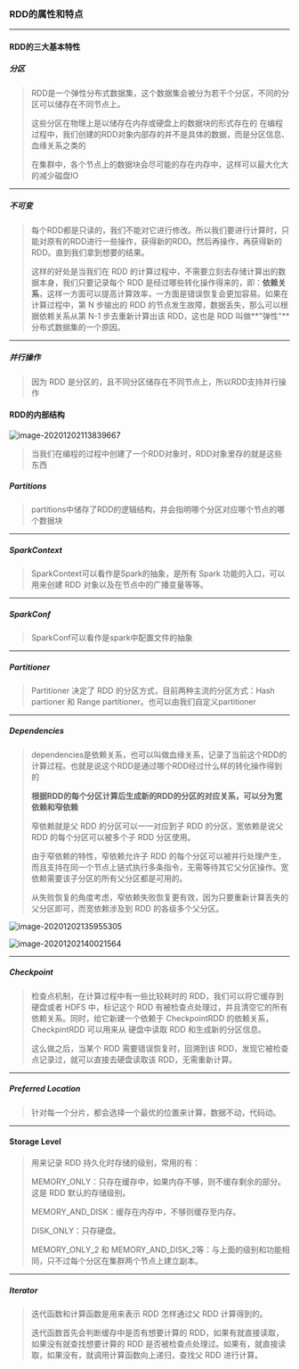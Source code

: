 ### RDD的属性和特点

***

#### RDD的三大基本特性

##### 分区

> RDD是一个弹性分布式数据集，这个数据集会被分为若干个分区，不同的分区可以储存在不同节点上。
>
> 这些分区在物理上是以储存在内存或硬盘上的数据块的形式存在的
> 在编程过程中，我们创建的RDD对象内部存的并不是具体的数据，而是分区信息、血缘关系之类的
>
> 在集群中，各个节点上的数据块会尽可能的存在内存中，这样可以最大化大的减少磁盘IO

***

##### 不可变

> 每个RDD都是只读的，我们不能对它进行修改。所以我们要进行计算时，只能对原有的RDD进行一些操作，获得新的RDD。然后再操作，再获得新的RDD。直到我们拿到想要的结果。
>
> 这样的好处是当我们在 RDD 的计算过程中，不需要立刻去存储计算出的数据本身，我们只要记录每个 RDD 是经过哪些转化操作得来的，即：**依赖关系**，这样一方面可以提高计算效率，一方面是错误恢复会更加容易。如果在计算过程中，第 N 步输出的 RDD 的节点发生故障，数据丢失，那么可以根据依赖关系从第 N-1 步去重新计算出该 RDD，这也是 RDD 叫做**"弹性"**分布式数据集的一个原因。

***

##### 并行操作

> 因为 RDD 是分区的，且不同分区储存在不同节点上，所以RDD支持并行操作



#### RDD的内部结构

![image-20201202113839667](F:\学习笔记\spark\images\RDD的结构.png)

> 当我们在编程的过程中创建了一个RDD对象时，RDD对象里存的就是这些东西

##### Partitions

> partitions中储存了RDD的逻辑结构，并会指明哪个分区对应哪个节点的哪个数据块

***

##### SparkContext

> SparkContext可以看作是Spark的抽象，是所有 Spark 功能的入口，可以用来创建 RDD 对象以及在节点中的广播变量等等。

***

##### SparkConf

> SparkConf可以看作是spark中配置文件的抽象

***

##### Partitioner

> Partitioner 决定了 RDD 的分区方式，目前两种主流的分区方式：Hash partioner 和 Range partitioner。也可以由我们自定义partitioner

***

##### Dependencies

> dependencies是依赖关系，也可以叫做血缘关系，记录了当前这个RDD的计算过程。也就是说这个RDD是通过哪个RDD经过什么样的转化操作得到的
>
> **根据RDD的每个分区计算后生成新的RDD的分区的对应关系，可以分为宽依赖和窄依赖**
>
> 窄依赖就是父 RDD 的分区可以一一对应到子 RDD 的分区，宽依赖是说父 RDD 的每个分区可以被多个子 RDD 分区使用。
>
> 由于窄依赖的特性，窄依赖允许子 RDD 的每个分区可以被并行处理产生，而且支持在同一个节点上链式执行多条指令，无需等待其它父分区操作。宽依赖需要该子分区的所有父分区都是可用的。
>
> 从失败恢复的角度考虑，窄依赖失败恢复更有效，因为只要重新计算丢失的父分区即可，而宽依赖涉及到 RDD 的各级多个父分区。

![image-20201202135955305](F:\学习笔记\spark\images\窄依赖.png)

![image-20201202140021564](F:\学习笔记\spark\images\宽依赖.png)

***

##### Checkpoint

> 检查点机制，在计算过程中有一些比较耗时的 RDD，我们可以将它缓存到硬盘或者 HDFS 中，标记这个 RDD 有被检查点处理过，并且清空它的所有依赖关系。同时，给它新建一个依赖于 CheckpointRDD 的依赖关系，CheckpintRDD 可以用来从 硬盘中读取 RDD 和生成新的分区信息。
>
> 这么做之后，当某个 RDD 需要错误恢复时，回溯到该 RDD，发现它被检查点记录过，就可以直接去硬盘读取该 RDD，无需重新计算。

***

##### Preferred Location

> 针对每一个分片，都会选择一个最优的位置来计算，数据不动，代码动。

***

#### Storage Level

> 用来记录 RDD 持久化时存储的级别，常用的有：
>
> MEMORY_ONLY：只存在缓存中，如果内存不够，则不缓存剩余的部分。这是 RDD 默认的存储级别。
>
> MEMORY_AND_DISK：缓存在内存中，不够则缓存至内存。
>
> DISK_ONLY：只存硬盘。
>
> MEMORY_ONLY_2 和 MEMORY_AND_DISK_2等：与上面的级别和功能相同，只不过每个分区在集群两个节点上建立副本。

***

##### Iterator

> 迭代函数和计算函数是用来表示 RDD 怎样通过父 RDD 计算得到的。
>
> 迭代函数首先会判断缓存中是否有想要计算的 RDD，如果有就直接读取，如果没有就查找想要计算的 RDD 是否被检查点处理过。如果有，就直接读取，如果没有，就调用计算函数向上递归，查找父 RDD 进行计算。